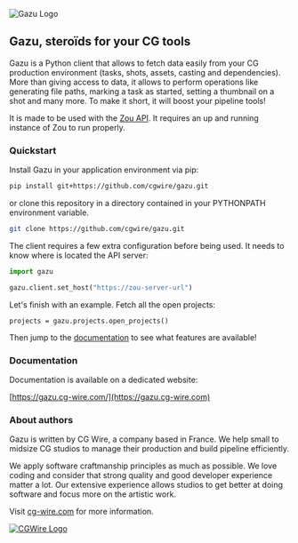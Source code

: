 ![Gazu Logo](https://gazu.cg-wire.com/gazu.png)

## Gazu, steroïds for your CG tools

Gazu is a Python client that allows to fetch data easily from your CG production
environment (tasks, shots, assets, casting and dependencies). 
More than giving access to data, it allows to perform operations
like generating file paths, marking a task as started, setting a thumbnail on a
shot and many more. To make it short, it will boost your pipeline tools!

It is made to be used with the [Zou API](https://zou.cg-wire.com). It requires
an up and running instance of Zou to run properly.

### Quickstart

Install Gazu in your application environment via pip:

```bash
pip install git+https://github.com/cgwire/gazu.git
```

or clone this repository in a directory contained in your PYTHONPATH
environment variable.

```bash
git clone https://github.com/cgwire/gazu.git
```

The client requires a few extra configuration before being used. It needs
to know where is located the API server:

```python
import gazu

gazu.client.set_host("https://zou-server-url")
```

Let's finish with an example. Fetch all the open projects:

```
projects = gazu.projects.open_projects()
```

Then jump to the [documentation](https://gazu.cg-wire.com) to see what features are available!


### Documentation

Documentation is available on a dedicated website:

[https://gazu.cg-wire.com/](https://gazu.cg-wire.com)


### About authors

Gazu is written by CG Wire, a company based in France. We help small to
midsize CG studios to manage their production and build pipeline efficiently.

We apply software craftmanship principles as much as possible. We love
coding and consider that strong quality and good developer experience matter a
 lot.
Our extensive experience allows studios to get better at doing software and
 focus
more on the artistic work.

Visit [cg-wire.com](https://cg-wire.com) for more information.

[![CGWire Logo](https://gazu.cg-wire.com/cgwire.png)](https://cgwire.com)
